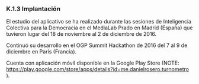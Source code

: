 ### K.1.3 Implantación

El estudio del aplicativo se ha realizado durante las sesiones de Inteligencia Colectiva para la Democracia en el MediaLab Prado en Madrid (España) que tuvieron lugar del 18 de noviembre al 2 de diciembre de 2016. 

Continuó su desarrollo en el OGP Summit Hackathon de 2016 del 7 al 9 de diciembre en París (Francia).

Cuenta con aplicación móvil disponible en la Google Play Store (NOTE:  https://play.google.com/store/apps/details?id=me.danielrosero.turnometro ). 


